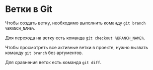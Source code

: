 # Ветки в Git

Чтобы создать ветку, необходимо выполнить команду `git branch %BRANCH_NAME%`.

Для перехода на ветку есть команда `git checkout %BRANCH_NAME%`.

Чтобы просмотреть все активные ветки в проекте, нужно вызвать команду `git branch` без аргументов.

Для сравнения веток есть команда `git diff`.
